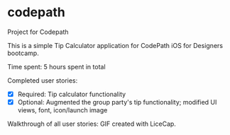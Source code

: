 # codepath
Project for Codepath

This is a simple Tip Calculator application for CodePath iOS for Designers bootcamp.

Time spent: 5 hours spent in total

Completed user stories:
 * [x] Required: Tip calculator functionality
 * [x] Optional: Augmented the group party's tip functionality; modified UI views, font, icon/launch image

Walkthrough of all user stories: GIF created with LiceCap.

